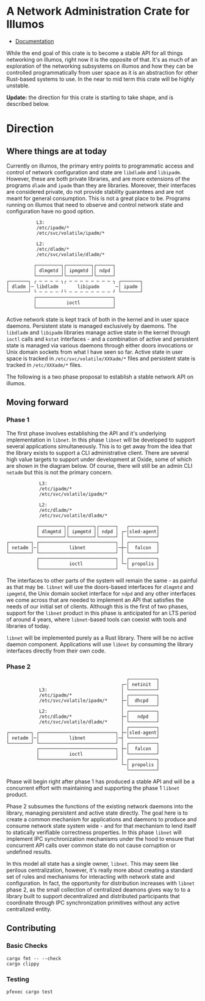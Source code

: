 # A Network Administration Crate for Illumos

- [Documentation](https://oxidecomputer.github.io/netadm-sys/libnet/index.html)

While the end goal of this crate is to become a stable API for all things
networking on illumos, right now it is the opposite of that. It's as much of an
exploration of the networking subsystems on illumos and how they can be
controlled programmatically from user space as it is an abstraction for other
Rust-based systems to use. In the near to mid term this crate will be highly
unstable.

**Update:** the direction for this crate is starting to take shape, and is
described below.

# Direction

## Where things are at today

Currently on illumos, the primary entry points to programmatic access and
control of network configuration and state are `libdladm` and `libipadm`.
However, these are both private libraries, and are more extensions of the
programs `dladm` and `ipadm` than they are libraries. Moreover, their interfaces
are considered private, do not provide stability guarantees and are not meant
for general consumption. This is not a great place to be. Programs running on
illumos that need to observe and control network state and configuration have no
good option.

```
           L3:
           /etc/ipadm/*
           /etc/svc/volatile/ipadm/*

           L2:
           /etc/dladm/*
           /etc/svc/volatile/dladm/*

          ┌─────────┐┌─────────┐┌──────┐
          │ dlmgmtd ││ ipmgmtd ││ ndpd │
          └─────────┘└─────────┘└──────┘
┌───────┐ ┌ ─ ─ ─ ─ ┐┌ ─ ─ ─ ─ ─ ─ ─ ─ ┐ ┌───────┐
│ dladm │─ libdladm       libipadm      ─│ ipadm │
└───────┘ └ ─ ─ ─ ─ ┘└ ─ ─ ─ ─ ─ ─ ─ ─ ┘ └───────┘
          ┌────────────────────────────┐
          │           ioctl            │
          └────────────────────────────┘
```

Active network state is kept track of both in the kernel and in user space
daemons. Persistent state is managed exclusively by daemons. The `libdladm` and
`libipadm` libraries manage active state in the kernel through `ioctl` calls and
`kstat` interfaces - and a combination of active and persistent state is managed
via various daemons through either doors invocations or Unix domain sockets from
what I have seen so far. Active state in user space is tracked in
`/etc/svc/volatile/XXXadm/*` files and persistent state is tracked in
`/etc/XXXadm/*` files.

The following is a two phase proposal to establish a stable network API on
illumos.

## Moving forward

### Phase 1

The first phase involves establishing the API and it's underlying implementation
in `libnet`. In this phase `libnet` will be developed to support several
applications simultaneously. This is to get away from the idea that the library
exists to support a CLI administrative client. There are several high value
targets to support under development at Oxide, some of which are shown in the
diagram below. Of course, there will still be an admin CLI `netadm` but this is
not the primary concern.

```
            L3:
            /etc/ipadm/*
            /etc/svc/volatile/ipadm/*

            L2:
            /etc/dladm/*
            /etc/svc/volatile/dladm/*

           ┌─────────┐┌─────────┐┌──────┐   ┌──────────┐
           │ dlmgmtd ││ ipmgmtd ││ ndpd │ ┌─│sled-agent│
           └─────────┘└─────────┘└──────┘ │ └──────────┘
┌────────┐ ┌────────────────────────────┐ │ ┌──────────┐
│ netadm │─│           libnet           │─┼─│  falcon  │
└────────┘ └────────────────────────────┘ │ └──────────┘
           ┌────────────────────────────┐ │ ┌──────────┐
           │           ioctl            │ └─│ propolis │
           └────────────────────────────┘   └──────────┘
```

The interfaces to other parts of the system will remain the same - as painful as
that may be. `libnet` will use the doors-based interfaces for `dlmgmtd` and
`ipmgmtd`, the Unix domain socket interface for `ndpd` and any other interfaces
we come across that are needed to implement an API that satisfies the needs of
our initial set of clients. Although this is the first of two phases, support
for the `libnet` product in this phase is anticipated for an LTS period of
around 4 years, where `libnet`-based tools can coexist with tools and libraries of
today.

`libnet` will be implemented purely as a Rust library. There will be no active
daemon component. Applications will use `libnet` by consuming the library
interfaces directly from their own code.

### Phase 2

```
                                            ┌──────────┐
                                          ┌─│ netinit  │
            L3:                           │ └──────────┘
            /etc/ipadm/*                  │ ┌──────────┐
            /etc/svc/volatile/ipadm/*     ├─│  dhcpd   │
                                          │ └──────────┘
            L2:                           │ ┌──────────┐
            /etc/dladm/*                  ├─│   ndpd   │
            /etc/svc/volatile/dladm/*     │ └──────────┘
                                          │ ┌──────────┐
┌────────┐ ┌────────────────────────────┐ ├─│sled-agent│
│ netadm │─│           libnet           │─┤ └──────────┘
└────────┘ └────────────────────────────┘ │ ┌──────────┐
           ┌────────────────────────────┐ ├─│  falcon  │
           │           ioctl            │ │ └──────────┘
           └────────────────────────────┘ │ ┌──────────┐
                                          └─│ propolis │
                                            └──────────┘
```

Phase will begin right after phase 1 has produced a stable API and will be a
concurrent effort with maintaining and supporting the phase 1 `libnet` product.

Phase 2 subsumes the functions of the existing network daemons into the library,
managing persistent and active state directly. The goal here is to create a
common mechanism for applications and daemons to produce and consume network
state system wide - and for that mechanism to lend itself to statically
verifiable correctness properties. In this phase `libnet` will implement IPC
synchronization mechanisms under the hood to ensure that concurrent API calls
over common state do not cause corruption or undefined results.

In this model all state has a single owner, `libnet`.  This may seem like
perilous centralization, however, it's really more about creating a standard set
of rules and mechanisms for interacting with network state and configuration. In
fact, the opportunity for distribution increases with `libnet` phase 2, as the
small collection of centralized deamons gives way to to a library built to
support decentralized and distributed participants that coordinate through IPC
synchronization primitives without any active centralized entity.

## Contributing

### Basic Checks

```
cargo fmt -- --check
cargo clippy
```

### Testing

```
pfexec cargo test
```
